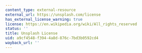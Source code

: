 ```yaml
---
content_type: external-resource
external_url: https://unsplash.com/license
has_external_license_warning: true
license: https://en.wikipedia.org/wiki/All_rights_reserved
status: ''
title: Unsplash License
uid: a9cf4548-f394-4a8d-876c-7bd3b0592cd4
wayback_url: ''
---
```

